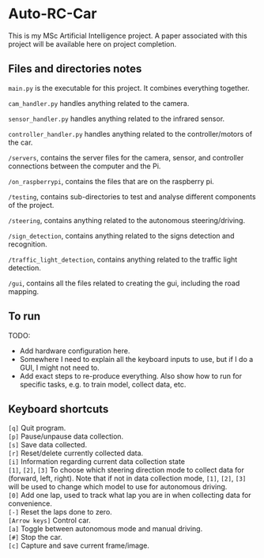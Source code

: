 # Auto-RC-Car

This is my MSc Artificial Intelligence project. A paper associated with this project will be available here on project completion.


## Files and directories notes
`main.py` is the executable for this project. It combines everything together.

`cam_handler.py` handles anything related to the camera.

`sensor_handler.py` handles anything related to the infrared sensor.

`controller_handler.py` handles anything related to the controller/motors of the car.


`/servers`, contains the server files for the camera, sensor, and controller connections between the computer and the Pi.

`/on_raspberrypi`, contains the files that are on the raspberry pi.

`/testing`, contains sub-directories to test and analyse different components of the project.

`/steering`, contains anything related to the autonomous steering/driving.

`/sign_detection`, contains anything related to the signs detection and recognition.

`/traffic_light_detection`, contains anything related to the traffic light detection.

`/gui`, contains all the files related to creating the gui, including the road mapping.

## To run

TODO:
- Add hardware configuration here.
- Somewhere I need to explain all the keyboard inputs to use, but if I do a GUI, I might not need to.
- Add exact steps to re-produce everything. Also show how to run for specific tasks, e.g. to train model, collect data, etc.


## Keyboard shortcuts

`[q]` Quit program.<br>
`[p]` Pause/unpause data collection.<br>
`[s]` Save data collected.<br>
`[r]` Reset/delete currently collected data.<br>
`[i]` Information regarding current data collection state<br>
`[1]`, `[2]`, `[3]` To choose which steering direction mode to collect data for (forward, left, right). Note that if not in data collection mode, `[1]`, `[2]`, `[3]` will be used to change which model to use for autonomous driving.<br>
`[0]` Add one lap, used to track what lap you are in when collecting data for convenience.<br>
`[-]` Reset the laps done to zero.<br>
`[Arrow keys]` Control car.<br>
`[a]` Toggle between autonomous mode and manual driving.<br>
`[#]` Stop the car.<br>
`[c]` Capture and save current frame/image.<br>

